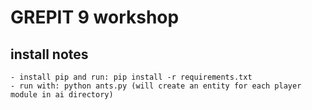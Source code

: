 GREPIT 9 workshop
===============

install notes
-------------
    - install pip and run: pip install -r requirements.txt
    - run with: python ants.py (will create an entity for each player module in ai directory)

